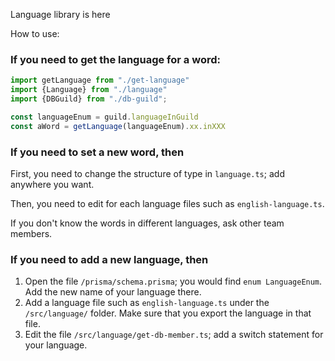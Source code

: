 Language library is here

How to use:

### If you need to get the language for a word:

```typescript
import getLanguage from "./get-language"
import {Language} from "./language"
import {DBGuild} from "./db-guild";

const languageEnum = guild.languageInGuild
const aWord = getLanguage(languageEnum).xx.inXXX
```

### If you need to set a new word, then

First, you need to change the structure of type in ```language.ts```; add anywhere you want. 

Then, you need to edit for each language files such as ```english-language.ts```. 

If you don't know the words in different languages, ask other team members. 

### If you need to add a new language, then

1. Open the file ```/prisma/schema.prisma```; you would find ```enum LanguageEnum```. Add the new name of your language there. 
2. Add a language file such as ```english-language.ts``` under the ```/src/language/``` folder. Make sure that you export the language in that file. 
3. Edit the file ```/src/language/get-db-member.ts```; add a switch statement for your language. 
